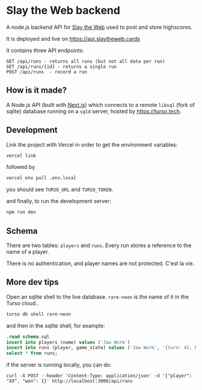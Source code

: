 # Slay the Web backend

A node.js backend API for [Slay the Web](https://github.com/oskarrough/slaytheweb) used to post and store highscores.

It is deployed and live on https://api.slaytheweb.cards

It contains three API endpoints:

```
GET /api/runs - returns all runs (but not all data per run)
GET /api/runs/{id} - returns a single run
POST /api/runs  - record a run
```

## How is it made?

A Node.js API (built with [Next.js](https://nextjs.org/)) which connects to a remote `libsql` (fork of sqlite) database running on a `sqld` server, hosted by https://turso.tech.

## Development

Link the project with Vercel in order to get the environment variables:

```bash
vercel link
```

followed by

```bash
vercel env pull .env.local
```

you should see `TURSO_URL` and `TURSO_TOKEN`.

and finally, to run the development server:

```bash
npm run dev
```

## Schema

There are two tables: `players` and `runs`. Every run stores a reference to the name of a player.

There is no authentication, and player names are not protected. C'est la vie.

## More dev tips

Open an sqlite shell to the live database. `rare-neon` is the name of it in the Turso cloud..

```bash
turso db shell rare-neon
```

and then in the sqlite shell, for example:

```sql
.read schema.sql
insert into players (name) values ('Jaw Worm')
insert into runs (player, game_state) values ('Jaw Worm', '{turn: 42, hello: "world"}')
select * from runs;
```

if the server is running locally, you can do:

```
curl -X POST --header 'Content-Type: application/json' -d '{"player": "XX", "won": 1}' http://localhost:3000/api/runs
```
